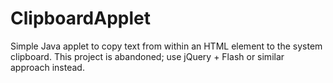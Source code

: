 ClipboardApplet
===============

Simple Java applet to copy text from within an HTML element to the system clipboard.
This project is abandoned; use jQuery + Flash or similar approach instead.
